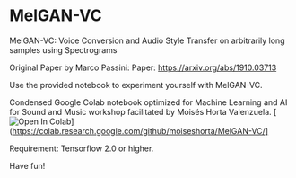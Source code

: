 # MelGAN-VC
MelGAN-VC: Voice Conversion and Audio Style Transfer on arbitrarily long samples using Spectrograms

Original Paper by Marco Passini:
Paper: https://arxiv.org/abs/1910.03713

Use the provided notebook to experiment yourself with MelGAN-VC.

Condensed Google Colab notebook optimized for Machine Learning and AI for Sound and Music workshop facilitated by Moisés Horta Valenzuela.
[![Open In Colab](https://colab.research.google.com/assets/colab-badge.svg)](https://colab.research.google.com/github/moiseshorta/MelGAN-VC/]

Requirement: Tensorflow 2.0 or higher.

Have fun!
